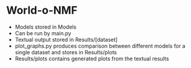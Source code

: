# World-o-NMF

- Models stored in Models
- Can be run by main.py
- Textual output stored in Results/[dataset]
- plot_graphs.py produces comparison between different models for a single dataset and stores in Results/plots
- Results/plots contains generated plots from the textual results
